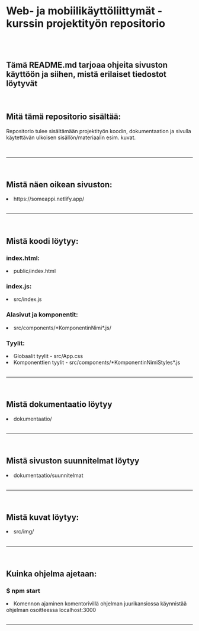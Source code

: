 # Web- ja mobiilikäyttöliittymät -kurssin projektityön repositorio

<br />
<br />

## Tämä README.md tarjoaa ohjeita sivuston käyttöön ja siihen, mistä erilaiset tiedostot löytyvät

<br />

## Mitä tämä repositorio sisältää:

Repositorio tulee sisältämään projektityön koodin, dokumentaation ja sivulla käytettävän ulkoisen sisällön/materiaalin esim. kuvat.

<br />
<hr />
<br />

## Mistä näen oikean sivuston:

<li>https://someappi.netlify.app/ </li>

<br />
<hr />
<br />

## Mistä koodi löytyy:

### index.html:

<li>public/index.html </li>

### index.js:

<li>src/index.js </li>

### Alasivut ja komponentit:

<li>src/components/*KomponentinNimi*.js/ </li>

### Tyylit:

<li>Globaalit tyylit - src/App.css </li>
<li>Komponenttien tyylit - src/components/*KomponentinNimiStyles*.js </li>

<br />
<hr />  
<br />

## Mistä dokumentaatio löytyy

<li>dokumentaatio/ </li>

<br />
<hr />  
<br />

## Mistä sivuston suunnitelmat löytyy

<li>dokumentaatio/suunnitelmat </li>

<br />
<hr />  
<br />

## Mistä kuvat löytyy:

<li>src/img/ </li>

<br />
<hr />
<br />

## Kuinka ohjelma ajetaan:

### $ npm start

<li>Komennon ajaminen komentorivillä ohjelman juurikansiossa käynnistää ohjelman osoitteessa localhost:3000 </li>

<br />
<hr />
<br />

